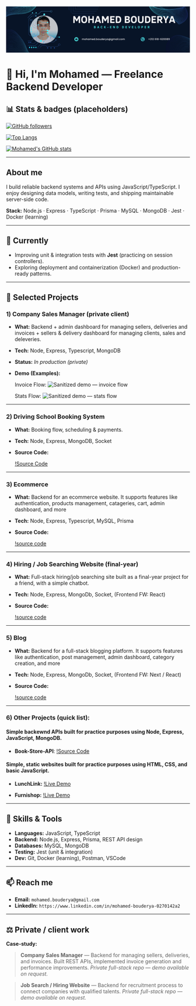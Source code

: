 ![Backend Developer](https://github.com/MohamedBouderya/MohamedBouderya/blob/main/assets/Banner.png)

# 👋 Hi, I'm Mohamed — Freelance Backend Developer

## 📊 Stats & badges (placeholders)

[![GitHub followers](https://img.shields.io/github/followers/MohamedBouderya?label=follow\&style=social)](https://github.com/MohamedBouderya)

[![Top Langs](https://github-readme-stats.vercel.app/api/top-langs/?username=MohamedBouderya\&layout=compact)](https://github.com/MohamedBouderya)

[![Mohamed's GitHub stats](https://github-readme-stats.vercel.app/api?username=MohamedBouderya&show_icons=true&theme=default)](https://github.com/MohamedBouderya)

---

## About me

I build reliable backend systems and APIs using JavaScript/TypeScript.
I enjoy designing data models, writing tests, and shipping maintainable server-side code.

**Stack:** Node.js · Express · TypeScript · Prisma · MySQL · MongoDB · Jest · Docker (learning)

---

## 🔭 Currently

* Improving unit & integration tests with **Jest** (practicing on session controllers).
* Exploring deployment and containerization (Docker) and production-ready patterns.

---

## 🚀 Selected Projects

### 1) Company Sales Manager (private client)

* **What:** Backend + admin dashboard for managing sellers, deliveries and invoices + sellers & delivery dashboard for managing clients, sales and deleveries.

* **Tech:** Node, Express, Typescript, MongoDB

* **Status:** *In production (private)*

* **Demo (Examples):**

  Invoice Flow:
  ![Sanitized demo — invoice flow](https://github.com/MohamedBouderya/MohamedBouderya/blob/main/assets/Invoice%20Flow.gif)

  Stats Flow:
  ![Sanitized demo — stats flow](https://github.com/MohamedBouderya/MohamedBouderya/blob/main/assets/Stats%20Flow.gif)

---

### 2) Driving School Booking System

* **What:** Booking flow, scheduling & payments.
* **Tech:** Node, Express, MongoDB, Socket
* **Source Code:**

  [!Source Code](https://github.com/MohamedBouderya/DrS-Booking-System)

---

### 3) Ecommerce

* **What:** Backend for an ecommerce website. It supports features like authentication, products management, catageries, cart, admin dashboard, and more
* **Tech:** Node, Express, Typescript, MySQL, Prisma
* **Source Code:**

  [!source code](https://github.com/MohamedBouderya/Ecommerce)

---

### 4) Hiring / Job Searching Website (final-year)

* **What:** Full-stack hiring/job searching site built as a final-year project for a friend, with a simple chatbot.
* **Tech:** Node, Express, MongoDb, Socket, (Frontend FW: React)
* **Source Code:**

  [!source code](https://github.com/MohamedBouderya/Job-Search)

---

### 5) Blog

* **What:** Backend for a full-stack blogging platform. It supports features like authentication, post management, admin dashboard, category creation, and more
* **Tech:** Node, Express, MongoDb, Socket, (Frontend FW: Next / React)
* **Source Code:**

  [!source code](https://github.com/MohamedBouderya/blog-pro-backend)

---


### 6) Other Projects (quick list):

  #### Simple backewnd APIs built for practice purposes using Node, Express, JavaScript, MongoDB.
  * **Book-Store-API**: [!Source Code](https://github.com/MohamedBouderya/book-store-api)

  #### Simple, static websites built for practice purposes using HTML, CSS, and basic JavaScript.

  * **LunchLink:** [!Live Demo](https://lunchlink.vercel.app/)

  * **Furnishop:** [!Live Demo](https://furni-shop-kohl.vercel.app/)



---

## 🧰 Skills & Tools

* **Languages:** JavaScript, TypeScript
* **Backend:** Node.js, Express, Prisma, REST API design
* **Databases:** MySQL, MongoDB
* **Testing:** Jest (unit & integration)
* **Dev:** Git, Docker (learning), Postman, VSCode

---

## 📫 Reach me

* **Email:** `mohamed.bouderya@gmail.com`
* **LinkedIn:** `https://www.linkedin.com/in/mohamed-bouderya-0270142a2`

---

## ⚖️ Private / client work

**Case-study:**

> **Company Sales Manager** — Backend for managing sellers, deliveries, and invoices. Built REST APIs, implemented invoice generation and performance improvements. *Private full-stack repo — demo available on request.*

> **Job Search / Hiring Website** — Backend for recruitment process to connect companies with qualified talents. *Private full-stack repo — demo available on request.*

